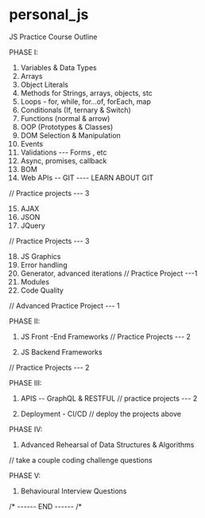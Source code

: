 # personal_js
JS Practice Course Outline



PHASE I: 

1. Variables & Data Types
2. Arrays
3. Object Literals
4. Methods for Strings, arrays, objects, stc
5. Loops - for, while, for...of, forEach, map
6. Conditionals (If, ternary & Switch)
7. Functions (normal & arrow)
8. OOP (Prototypes & Classes)
9. DOM Selection & Manipulation
10. Events
11. Validations --- Forms , etc 
12. Async, promises, callback
13. BOM
14. Web APIs
-- GIT ---- LEARN ABOUT GIT

//  Practice projects --- 3

15. AJAX
16. JSON
17. JQuery

//   Practice Projects --- 3

18. JS Graphics
19. Error handling
20. Generator, advanced iterations
//   Practice Project ---1 
21. Modules
22. Code Quality 

//  Advanced Practice Project --- 1


PHASE II:
1. JS Front -End Frameworks
//  Practice Projects --- 2

2. JS Backend Frameworks

// Practice Projects --- 2

PHASE III:

1. APIS -- GraphQL & RESTFUL
//  practice projects --- 2

2. Deployment - CI/CD 
//  deploy the projects above

PHASE IV:
1. Advanced Rehearsal of Data Structures & Algorithms 

//  take a couple coding challenge questions

PHASE V:
1. Behavioural Interview Questions

/* ------ END ------ /* 
